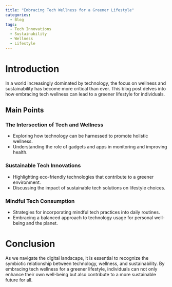 ```yaml
---
title: "Embracing Tech Wellness for a Greener Lifestyle"
categories:
  - Blog
tags:
  - Tech Innovations
  - Sustainability
  - Wellness
  - Lifestyle
---
```


# Introduction
In a world increasingly dominated by technology, the focus on wellness and sustainability has become more critical than ever. This blog post delves into how embracing tech wellness can lead to a greener lifestyle for individuals.

## Main Points
### The Intersection of Tech and Wellness
- Exploring how technology can be harnessed to promote holistic wellness.
- Understanding the role of gadgets and apps in monitoring and improving health.

### Sustainable Tech Innovations
- Highlighting eco-friendly technologies that contribute to a greener environment.
- Discussing the impact of sustainable tech solutions on lifestyle choices.

### Mindful Tech Consumption
- Strategies for incorporating mindful tech practices into daily routines.
- Embracing a balanced approach to technology usage for personal well-being and the planet.

# Conclusion
As we navigate the digital landscape, it is essential to recognize the symbiotic relationship between technology, wellness, and sustainability. By embracing tech wellness for a greener lifestyle, individuals can not only enhance their own well-being but also contribute to a more sustainable future for all.